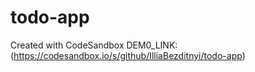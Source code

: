 # todo-app
Created with CodeSandbox
DEM0_LINK: (https://codesandbox.io/s/github/IlliaBezditnyi/todo-app)
